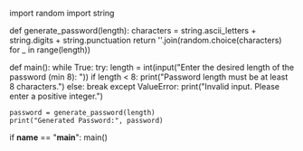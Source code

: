 
import random
import string

def generate_password(length):
    characters = string.ascii_letters + string.digits + string.punctuation
    return ''.join(random.choice(characters) for _ in range(length))

def main():
    while True:
        try:
            length = int(input("Enter the desired length of the password (min 8): "))
            if length < 8:
                print("Password length must be at least 8 characters.")
            else:
                break
        except ValueError:
            print("Invalid input. Please enter a positive integer.")

    password = generate_password(length)
    print("Generated Password:", password)

if __name__ == "__main__":
    main()
  


